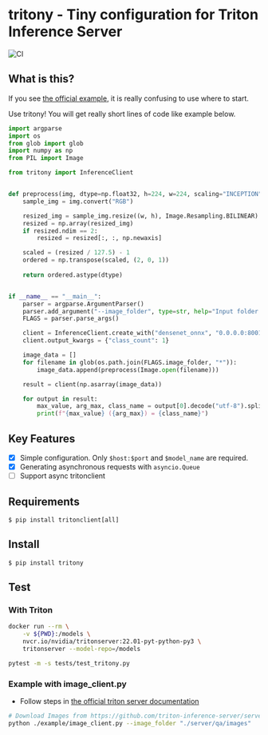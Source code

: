 # tritony - Tiny configuration for Triton Inference Server

![CI](https://github.com/rtzr/tritony/actions/workflows/pre-commit_pytest.yml/badge.svg)

## What is this?

If you see [the official example](https://github.com/triton-inference-server/client/tree/main/src/python/examples), it is really confusing to use where to start.

Use tritony! You will get really short lines of code like example below.

```python
import argparse
import os
from glob import glob
import numpy as np
from PIL import Image

from tritony import InferenceClient


def preprocess(img, dtype=np.float32, h=224, w=224, scaling="INCEPTION"):
    sample_img = img.convert("RGB")

    resized_img = sample_img.resize((w, h), Image.Resampling.BILINEAR)
    resized = np.array(resized_img)
    if resized.ndim == 2:
        resized = resized[:, :, np.newaxis]

    scaled = (resized / 127.5) - 1
    ordered = np.transpose(scaled, (2, 0, 1))
    
    return ordered.astype(dtype)


if __name__ == "__main__":
    parser = argparse.ArgumentParser()
    parser.add_argument("--image_folder", type=str, help="Input folder.")
    FLAGS = parser.parse_args()

    client = InferenceClient.create_with("densenet_onnx", "0.0.0.0:8001", input_dims=3, protocol="grpc")
    client.output_kwargs = {"class_count": 1}

    image_data = []
    for filename in glob(os.path.join(FLAGS.image_folder, "*")):
        image_data.append(preprocess(Image.open(filename)))

    result = client(np.asarray(image_data))

    for output in result:
        max_value, arg_max, class_name = output[0].decode("utf-8").split(":")
        print(f"{max_value} ({arg_max}) = {class_name}")
```

## Key Features

- [x] Simple configuration. Only `$host:$port` and `$model_name` are required.
- [x] Generating asynchronous requests with `asyncio.Queue`
- [ ] Support async tritonclient

## Requirements

    $ pip install tritonclient[all]

## Install

    $ pip install tritony

## Test

### With Triton

```bash
docker run --rm \
    -v ${PWD}:/models \
    nvcr.io/nvidia/tritonserver:22.01-pyt-python-py3 \
    tritonserver --model-repo=/models
```

```bash
pytest -m -s tests/test_tritony.py
```

### Example with image_client.py

- Follow steps
  in [the official triton server documentation](https://github.com/triton-inference-server/server#serve-a-model-in-3-easy-steps)

```bash
# Download Images from https://github.com/triton-inference-server/server.git
python ./example/image_client.py --image_folder "./server/qa/images"
```
